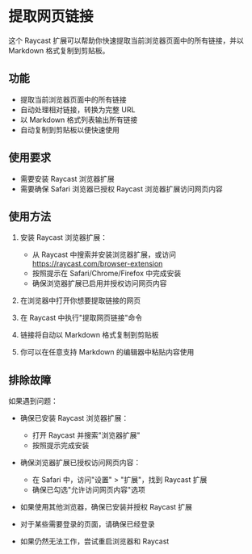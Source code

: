 # 提取网页链接

这个 Raycast 扩展可以帮助你快速提取当前浏览器页面中的所有链接，并以 Markdown 格式复制到剪贴板。

## 功能

- 提取当前浏览器页面中的所有链接
- 自动处理相对链接，转换为完整 URL
- 以 Markdown 格式列表输出所有链接
- 自动复制到剪贴板以便快速使用

## 使用要求

- 需要安装 Raycast 浏览器扩展
- 需要确保 Safari 浏览器已授权 Raycast 浏览器扩展访问网页内容

## 使用方法

1. 安装 Raycast 浏览器扩展：
   - 从 Raycast 中搜索并安装浏览器扩展，或访问 https://raycast.com/browser-extension
   - 按照提示在 Safari/Chrome/Firefox 中完成安装
   - 确保浏览器扩展已启用并授权访问网页内容

2. 在浏览器中打开你想要提取链接的网页

3. 在 Raycast 中执行"提取网页链接"命令

4. 链接将自动以 Markdown 格式复制到剪贴板

5. 你可以在任意支持 Markdown 的编辑器中粘贴内容使用

## 排除故障

如果遇到问题：

- 确保已安装 Raycast 浏览器扩展：
  - 打开 Raycast 并搜索"浏览器扩展"
  - 按照提示完成安装

- 确保浏览器扩展已授权访问网页内容：
  - 在 Safari 中，访问"设置" > "扩展"，找到 Raycast 扩展
  - 确保已勾选"允许访问网页内容"选项

- 如果使用其他浏览器，确保已安装并授权 Raycast 扩展

- 对于某些需要登录的页面，请确保已经登录

- 如果仍然无法工作，尝试重启浏览器和 Raycast
